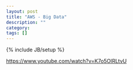 ```yaml
---
layout: post
title: "AWS - Big Data"
description: ""
category: 
tags: []
---
```

{% include JB/setup %}

https://www.youtube.com/watch?v=K7o5OlRLtvU